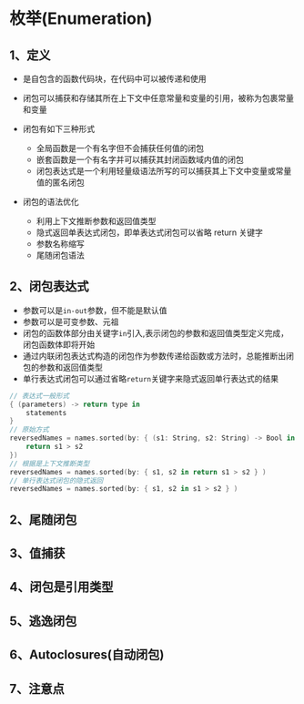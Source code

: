 # 枚举(Enumeration)

## 1、定义

* 是自包含的函数代码块，在代码中可以被传递和使用
* 闭包可以捕获和存储其所在上下文中任意常量和变量的引用，被称为包裹常量和变量
* 闭包有如下三种形式
    * 全局函数是一个有名字但不会捕获任何值的闭包
    * 嵌套函数是一个有名字并可以捕获其封闭函数域内值的闭包
    * 闭包表达式是一个利用轻量级语法所写的可以捕获其上下文中变量或常量值的匿名闭包

* 闭包的语法优化
    * 利用上下文推断参数和返回值类型
    * 隐式返回单表达式闭包，即单表达式闭包可以省略 return 关键字
    * 参数名称缩写
    * 尾随闭包语法

## 2、闭包表达式

* 参数可以是```in-out```参数，但不能是默认值
* 参数可以是可变参数、元祖
* 闭包的函数体部分由关键字```in```引入,表示闭包的参数和返回值类型定义完成，闭包函数体即将开始
* 通过内联闭包表达式构造的闭包作为参数传递给函数或方法时，总能推断出闭包的参数和返回值类型
* 单行表达式闭包可以通过省略```return```关键字来隐式返回单行表达式的结果

```swift
// 表达式一般形式
{ (parameters) -> return type in
    statements
}
// 原始方式
reversedNames = names.sorted(by: { (s1: String, s2: String) -> Bool in
    return s1 > s2
})
// 根据是上下文推断类型
reversedNames = names.sorted(by: { s1, s2 in return s1 > s2 } )
// 单行表达式闭包的隐式返回 
reversedNames = names.sorted(by: { s1, s2 in s1 > s2 } )
```

## 2、尾随闭包


## 3、值捕获


## 4、闭包是引用类型


## 5、逃逸闭包


## 6、Autoclosures(自动闭包)


## 7、注意点


